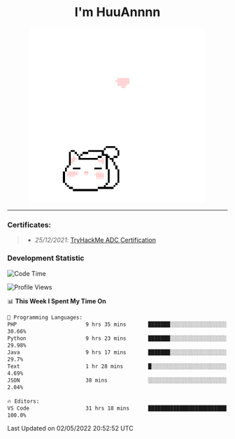 <h1 align='center'>I'm HuuAnnnn</h1>
<p align="center">
 <img src="cat_intro.gif" />
</p>

___

### Certificates:
>- *25/12/2021*: [TryHackMe ADC Certification](https://tryhackme-certificates.s3-eu-west-1.amazonaws.com/THM-HKVVJOIWJA.png)


### Development Statistic

<!--START_SECTION:waka-->
![Code Time](http://img.shields.io/badge/Code%20Time-149%20hrs%2016%20mins-blue)

![Profile Views](http://img.shields.io/badge/Profile%20Views-2-blue)

📊 **This Week I Spent My Time On** 

```text
💬 Programming Languages: 
PHP                      9 hrs 35 mins       ███████░░░░░░░░░░░░░░░░░░   30.66% 
Python                   9 hrs 23 mins       ███████░░░░░░░░░░░░░░░░░░   29.98% 
Java                     9 hrs 17 mins       ███████░░░░░░░░░░░░░░░░░░   29.7% 
Text                     1 hr 28 mins        █░░░░░░░░░░░░░░░░░░░░░░░░   4.69% 
JSON                     38 mins             ░░░░░░░░░░░░░░░░░░░░░░░░░   2.04%

🔥 Editors: 
VS Code                  31 hrs 18 mins      █████████████████████████   100.0%

```


 Last Updated on 02/05/2022 20:52:52 UTC
<!--END_SECTION:waka-->
